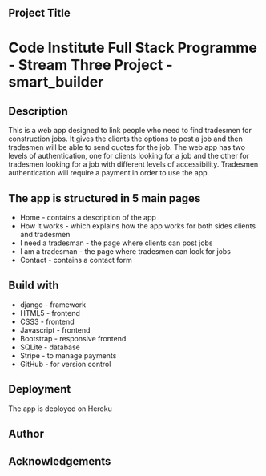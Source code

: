 ## Project Title

# Code Institute Full Stack Programme - Stream Three Project - smart_builder

## Description

This is a web app designed to link people who need to find tradesmen for construction jobs. It gives the clients the options to post a job and then tradesmen will be able to send quotes for the job. The web app has two levels of authentication, one for clients looking for a job and the other for tradesmen looking for a job with different levels of accessibility. Tradesmen authentication will require a payment in order to use the app.

## The app is structured in 5 main pages

* Home - contains a description of the app
* How it works - which explains how the app works for both sides clients and tradesmen
* I need a tradesman - the page where clients can post jobs
* I am a tradesman - the page where tradesmen can look for jobs
* Contact - contains a contact form

## Build with

* django - framework
* HTML5  - frontend
* CSS3 - frontend
* Javascript - frontend
* Bootstrap - responsive frontend
* SQLite - database
* Stripe - to manage payments
* GitHub - for version control

## Deployment

The app is deployed on Heroku

## Author

## Acknowledgements
